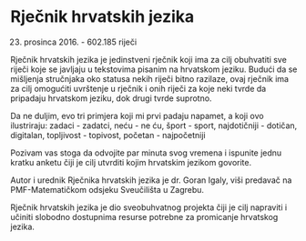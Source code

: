 Rječnik hrvatskih jezika
=========================

23. prosinca 2016. - 602.185 riječi

Rječnik hrvatskih jezika je jedinstveni rječnik koji ima za cilj obuhvatiti sve riječi koje se javljaju u tekstovima pisanim na hrvatskom jeziku. Budući da se mišljenja stručnjaka oko statusa nekih riječi bitno razilaze, ovaj rječnik ima za cilj omogućiti uvrštenje u rječnik i onih riječi za koje neki tvrde da pripadaju hrvatskom jeziku, dok drugi tvrde suprotno.

Da ne duljim, evo tri primjera koji mi prvi padaju napamet, a koji ovo ilustriraju: zadaci - zadatci, neću - ne ću, šport - sport, najdotičniji - dotičan, digitalan, topljivost - topivost, početan - najpočetniji

Pozivam vas stoga da odvojite par minuta svog vremena i ispunite jednu kratku anketu čiji je cilj utvrditi kojim hrvatskim jezikom govorite.

Autor i urednik Rječnika hrvatskih jezika je dr. Goran Igaly, viši predavač na PMF-Matematičkom odsjeku Sveučilišta u Zagrebu.

Rječnik hrvatskih jezika je dio sveobuhvatnog projekta čiji je cilj napraviti i učiniti slobodno dostupnima resurse potrebne za promicanje hrvatskog jezika.

